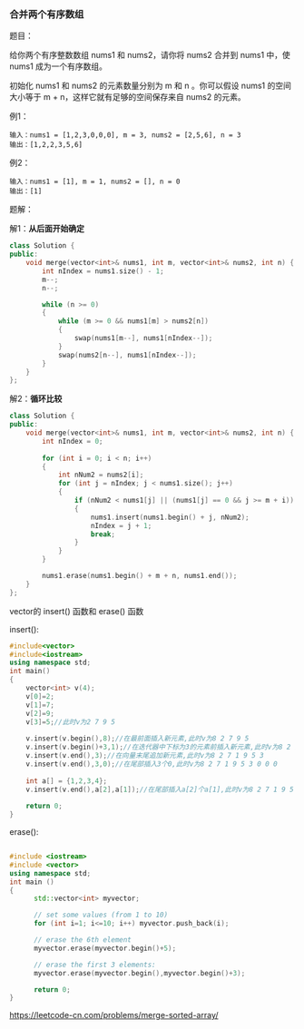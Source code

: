 ### 合并两个有序数组

题目：

给你两个有序整数数组 nums1 和 nums2，请你将 nums2 合并到 nums1 中，使 nums1 成为一个有序数组。

初始化 nums1 和 nums2 的元素数量分别为 m 和 n 。你可以假设 nums1 的空间大小等于 m + n，这样它就有足够的空间保存来自 nums2 的元素。



例1：

```
输入：nums1 = [1,2,3,0,0,0], m = 3, nums2 = [2,5,6], n = 3
输出：[1,2,2,3,5,6]
```



例2：

```
输入：nums1 = [1], m = 1, nums2 = [], n = 0
输出：[1]
```



题解：

解1：**从后面开始确定**

```c++
class Solution {
public:
    void merge(vector<int>& nums1, int m, vector<int>& nums2, int n) {
		int nIndex = nums1.size() - 1;
		m--;
		n--;

		while (n >= 0)
		{
			while (m >= 0 && nums1[m] > nums2[n])
			{
				swap(nums1[m--], nums1[nIndex--]);
			}
			swap(nums2[n--], nums1[nIndex--]);
		}
    }
};
```



解2：**循环比较**

```c++
class Solution {
public:
    void merge(vector<int>& nums1, int m, vector<int>& nums2, int n) {
		int nIndex = 0;
        
		for (int i = 0; i < n; i++)
		{
			int nNum2 = nums2[i];
			for (int j = nIndex; j < nums1.size(); j++)
			{
				if (nNum2 < nums1[j] || (nums1[j] == 0 && j >= m + i))
				{
					nums1.insert(nums1.begin() + j, nNum2);
					nIndex = j + 1;
					break;
				}
			}
		}

        nums1.erase(nums1.begin() + m + n, nums1.end());
    }
};
```

vector的 insert() 函数和 erase() 函数

insert():

```c++
#include<vector>
#include<iostream>
using namespace std;
int main()
{
    vector<int> v(4);
    v[0]=2;
    v[1]=7;
    v[2]=9;
    v[3]=5;//此时v为2 7 9 5
    
    v.insert(v.begin(),8);//在最前面插入新元素,此时v为8 2 7 9 5
    v.insert(v.begin()+3,1);//在迭代器中下标为3的元素前插入新元素,此时v为8 2 7 1 9 5
    v.insert(v.end(),3);//在向量末尾追加新元素,此时v为8 2 7 1 9 5 3
    v.insert(v.end(),3,0);//在尾部插入3个0,此时v为8 2 7 1 9 5 3 0 0 0
    
    int a[] = {1,2,3,4};
    v.insert(v.end(),a[2],a[1]);//在尾部插入a[2]个a[1],此时v为8 2 7 1 9 5 3 0 0 0 2 2 2
    
    return 0;
}
```



erase():

```c++

#include <iostream>
#include <vector>
using namespace std;
int main ()
{
      std::vector<int> myvector;

      // set some values (from 1 to 10)
      for (int i=1; i<=10; i++) myvector.push_back(i);

      // erase the 6th element
      myvector.erase(myvector.begin()+5);

      // erase the first 3 elements:
      myvector.erase(myvector.begin(),myvector.begin()+3);

      return 0;
}
```



https://leetcode-cn.com/problems/merge-sorted-array/